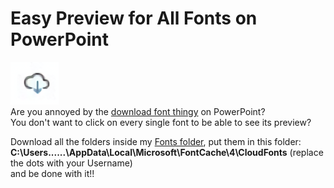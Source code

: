 # Easy Preview for All Fonts on PowerPoint
![Preview of PowerPoint font issue](assets/preview.png)  
Are you annoyed by the [download font thingy](https://github.com/user-attachments/assets/cae8c332-884f-4d62-bc61-d2c81483ea75) on PowerPoint?  
You don't want to click on every single font to be able to see its preview?  

Download all the folders inside my [Fonts folder](), put them in this folder:  
**C:\Users\......\AppData\Local\Microsoft\FontCache\4\CloudFonts** (replace the dots with your Username)  
and be done with it!!  
